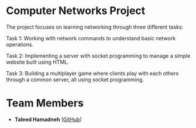 # Computer Networks Project

The project focuses on learning networking through three different tasks:

Task 1: Working with network commands to understand basic network operations.

Task 2: Implementing a server with socket programming to manage a simple website built using HTML.

Task 3: Building a multiplayer game where clients play with each others through a common server, all using socket programming. 

# Team Members

- **Taleed Hamadneh** ([GitHub](https://github.com/taleed606))
